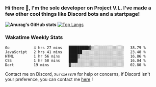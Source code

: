 ### Hi there 👋, I'm the sole developer on Project V.L. I've made a few other cool things like Discord bots and a startpage!
**![Anurag's GitHub stats](https://github-readme-stats.vercel.app/api?username=5late&count_private=true&show_icons=true&theme=tokyonight)**
[![Top Langs](https://github-readme-stats.vercel.app/api/top-langs/?username=5late&theme=ayu-mirage)](https://github.com/anuraghazra/github-readme-stats)

### Wakatime Weekly Stats

<!--START_SECTION:waka-->
```text
Go           4 hrs 27 mins   █████████▓░░░░░░░░░░░░░░░   38.79 % 
JavaScript   2 hrs 41 mins   ██████░░░░░░░░░░░░░░░░░░░   23.48 % 
HTML         1 hr 56 mins    ████▒░░░░░░░░░░░░░░░░░░░░   16.86 % 
CSS          1 hr 50 mins    ████░░░░░░░░░░░░░░░░░░░░░   16.04 % 
Dart         19 mins         ▓░░░░░░░░░░░░░░░░░░░░░░░░   02.80 % 
```
<!--END_SECTION:waka-->

Contact me on Discord, ``Xurxx#7879`` for help or concerns, if Discord isn't your preference, you can contact me [here](https://github.com/5late/5late/issues) !
